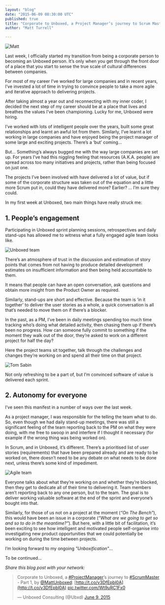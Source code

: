 ```yaml
---
layout: "blog"
date: "2015-06-09 08:30:00 UTC"
published: true
title: "Corporate to Unboxed, a Project Manager’s journey to Scrum Master - Part 1"
author: "Matt Turrell"

---
```


![Matt](http://bit.ly/1Q9FtWl)

 

Last week, I officially started my transition from being a corporate person to becoming an Unboxed person. It’s only when you get through the front door of a place that you start to sense the true scale of cultural differences between companies.  


For most of my career I’ve worked for large companies and in recent years, I’ve invested a lot of time in trying to convince people to take a more agile and iterative approach to delivering projects.  


After taking almost a year out and reconnecting with my inner coder, I decided the next step of my career should be at a place that lives and breathes the values I’ve been championing. Lucky for me, Unboxed were hiring.  


I’ve worked with lots of intelligent people over the years, built some great relationships and learnt an awful lot from them. Similarly, I’ve learnt a lot working in large companies and have enjoyed being the project manager of some large and exciting projects. There’s a ‘but’ coming...  


But… Something’s always bugged me with the way large companies are set up. For years I’ve had this niggling feeling that resources (A.K.A. people) are spread across too many initiatives and projects, rather than being focused on just one.  


The projects I’ve been involved with have delivered a lot of value, but if some of the corporate structure was taken out of the equation and a little more Scrum put in, could they have delivered more? Earlier? … I’m sure they could.  


In my first week at Unboxed, two main things have really struck me:  
  

## 1. People’s engagement
 Participating in Unboxed sprint planning sessions, retrospectives and daily stand-ups has allowed me to witness what a fully engaged agile team looks like.  

![Unboxed team](http://bit.ly/1Igpq1O)

 

There’s an atmosphere of trust in the discussion and estimation of story points that comes from not having to produce detailed development estimates on insufficient information and then being held accountable to them.  


It means that people can have an open conversation, ask questions and obtain more insight from the Product Owner as required.  


Similarly, stand-ups are short and effective. Because the team is ‘in it together’ to deliver the user stories as a whole, a quick conversation is all that’s needed to move them on if there’s a blocker.  


In the past, as a PM, I’ve been in daily meetings spending too much time tracking who’s doing what detailed activity, then chasing them up if there’s been no progress. How can someone fully commit to something if the moment they walk out of the door, they’re asked to work on a different project for half the day?  


Here the project teams sit together, talk through the challenges and changes they’re working on and spend all their time on that project.  

![Tom Sabin](http://bit.ly/1Fwcb9U)

 

Not only refreshing to be a part of, but I’m convinced software of value is delivered each sprint.  
  

## 2. Autonomy for everyone
 I’ve seen this manifest in a number of ways over the last week.  


As a project manager, I was responsible for the telling the team what to do. So, even though we had daily stand-up meetings, there was still a significant feeling of the team reporting back to the PM on what they were doing, with me free to swoop in and interfere if I thought it necessary (for example if the wrong thing was being worked on).  


In Scrum, and in Unboxed, it’s different. There’s a prioritised list of user stories (requirements) that have been prepared already and are ready to be worked on, there doesn’t need to be any debate on what needs to be done next, unless there’s some kind of impediment.  

![Agile team](http://bit.ly/1KcgIDX)

 

Everyone talks about what they’re working on and whether they’re blocked, then they get to dedicate all of their time to delivering it. Team members aren’t reporting back to any one person, but to the team. The goal is to deliver working valuable software at the end of the sprint and everyone’s bought into that.  


Similarly, for those of us not on a project at the moment (_“On The Bench”_), this would have been an issue in a corporate (_“What are we going to get so and so to do in the meantime?”_). But here, with a little bit of facilitation, it’s been exciting to see how intelligent and motivated people self-organise into investigating new product opportunities that we could potentially be working on during the time between projects.  


I’m looking forward to my ongoing _"Unboxification"_…  


To be continued...

 
  
_Share this blog post with your network:_  
> Corporate to Unboxed, a [#ProjectManager](https://twitter.com/hashtag/ProjectManager?src=hash)’s journey to [#ScrumMaster](https://twitter.com/hashtag/ScrumMaster?src=hash) - Part 1, by [@MattUnboxed](https://twitter.com/MattUnboxed): [http://t.co/v3DfEpbl0A](http://t.co/v3DfEpbl0A) [pic.twitter.com/Wt9uRC1Fx0](http://t.co/Wt9uRC1Fx0)
> 
> — Unboxed Consulting (@Ubxd) [June 9, 2015](https://twitter.com/Ubxd/status/608220559676174336) <script async src="//platform.twitter.com/widgets.js" charset="utf-8"></script>
